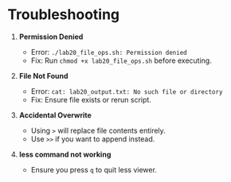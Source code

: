 # Troubleshooting

1. **Permission Denied**
   - Error: `./lab20_file_ops.sh: Permission denied`
   - Fix: Run `chmod +x lab20_file_ops.sh` before executing.

2. **File Not Found**
   - Error: `cat: lab20_output.txt: No such file or directory`
   - Fix: Ensure file exists or rerun script.

3. **Accidental Overwrite**
   - Using `>` will replace file contents entirely.
   - Use `>>` if you want to append instead.

4. **less command not working**
   - Ensure you press `q` to quit less viewer.

